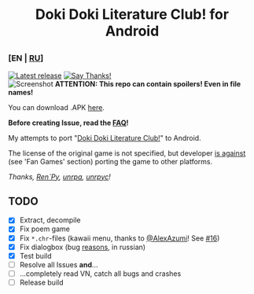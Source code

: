 # <p align="center">Doki Doki Literature Club! for Android</p>

### [EN | [RU](README_RU.md)]
[![Latest release](https://github-release-version.herokuapp.com/github/saber-nyan/ddlc-android/release.svg?style=flat)](https://github.com/saber-nyan/ddlc-android/releases/latest) [![Say Thanks!](https://img.shields.io/badge/Say%20Thanks-desu~-1EAEDB.svg)](https://saythanks.io/to/saber-nyan)<br/>
![Screenshot](https://i.imgur.com/yxQ2oNV.jpg)
**ATTENTION: This repo can contain spoilers! Even in file names!**

You can download .APK [here](https://github.com/saber-nyan/ddlc-android/releases/latest).

**Before creating Issue, read the [FAQ](https://github.com/saber-nyan/ddlc-android/wiki/FAQ-EN)!**

My attempts to port "[Doki Doki Literature Club!](https://vndb.org/v21905)" to Android.

The license of the original game is not specified, but developer [is against](http://teamsalvato.com/ip-guidelines/)
(see 'Fan Games' section) porting the game to other platforms.

*Thanks, [Ren`Py](https://github.com/renpy/renpy), [unrpa](https://github.com/Lattyware/unrpa), [unrpyc](https://github.com/CensoredUsername/unrpyc)!*
## TODO
- [x] Extract, decompile
- [x] Fix poem game
- [x] Fix `*.chr`-files (kawaii menu, thanks to [@AlexAzumi](https://github.com/AlexAzumi)! See [#16](https://github.com/saber-nyan/ddlc-android/pull/16))
- [x] Fix dialogbox (bug [reasons](boxes_sizing.txt), in russian)
- [x] Test build
- [ ] Resolve all Issues **and**...
- [ ] ...completely read VN, catch all bugs and crashes
- [ ] Release build
